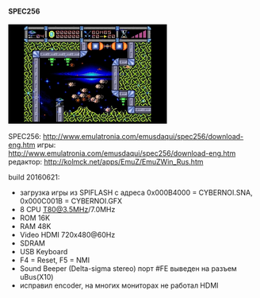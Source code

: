 #### SPEC256
![image](cybernoid256.jpg)

SPEC256: http://www.emulatronia.com/emusdaqui/spec256/download-eng.htm
игры: http://www.emulatronia.com/emusdaqui/spec256/download-eng.htm
редактор: http://kolmck.net/apps/EmuZ/EmuZWin_Rus.htm

build 20160621:
- загрузка игры из SPIFLASH с адреса 0x000B4000 = CYBERNOI.SNA, 0x000C001B = CYBERNOI.GFX
- 8 CPU T80@3.5MHz/7.0MHz
- ROM 16K
- RAM 48K
- Video HDMI 720x480@60Hz
- SDRAM
- USB Keyboard
- F4 = Reset, F5 = NMI
- Sound Beeper (Delta-sigma stereo) порт #FE выведен на разъем uBus(X10)
- исправил encoder, на многих мониторах не работал HDMI
